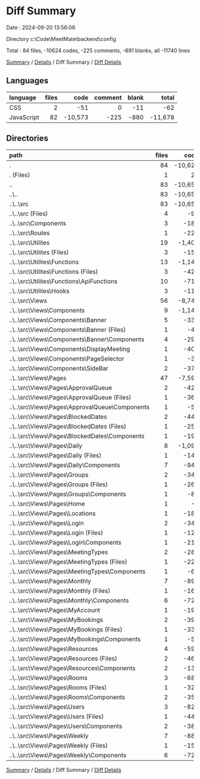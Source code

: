 # Diff Summary

Date : 2024-09-20 13:56:06

Directory c:\\Code\\MeetMate\\backend\\config

Total : 84 files,  -10624 codes, -225 comments, -891 blanks, all -11740 lines

[Summary](results.md) / [Details](details.md) / Diff Summary / [Diff Details](diff-details.md)

## Languages
| language | files | code | comment | blank | total |
| :--- | ---: | ---: | ---: | ---: | ---: |
| CSS | 2 | -51 | 0 | -11 | -62 |
| JavaScript | 82 | -10,573 | -225 | -880 | -11,678 |

## Directories
| path | files | code | comment | blank | total |
| :--- | ---: | ---: | ---: | ---: | ---: |
| . | 84 | -10,624 | -225 | -891 | -11,740 |
| . (Files) | 1 | 26 | 0 | 4 | 30 |
| .. | 83 | -10,650 | -225 | -895 | -11,770 |
| ..\\.. | 83 | -10,650 | -225 | -895 | -11,770 |
| ..\\..\\src | 83 | -10,650 | -225 | -895 | -11,770 |
| ..\\..\\src (Files) | 4 | -98 | -7 | -13 | -118 |
| ..\\..\\src\\Components | 3 | -181 | 0 | -12 | -193 |
| ..\\..\\src\\Routes | 1 | -223 | -2 | -6 | -231 |
| ..\\..\\src\\Utilites | 19 | -1,407 | -88 | -189 | -1,684 |
| ..\\..\\src\\Utilites (Files) | 3 | -153 | -4 | -22 | -179 |
| ..\\..\\src\\Utilites\\Functions | 13 | -1,143 | -83 | -137 | -1,363 |
| ..\\..\\src\\Utilites\\Functions (Files) | 3 | -426 | -67 | -40 | -533 |
| ..\\..\\src\\Utilites\\Functions\\ApiFunctions | 10 | -717 | -16 | -97 | -830 |
| ..\\..\\src\\Utilites\\Hooks | 3 | -111 | -1 | -30 | -142 |
| ..\\..\\src\\Views | 56 | -8,741 | -128 | -675 | -9,544 |
| ..\\..\\src\\Views\\Components | 9 | -1,148 | -29 | -79 | -1,256 |
| ..\\..\\src\\Views\\Components\\Banner | 5 | -339 | -13 | -37 | -389 |
| ..\\..\\src\\Views\\Components\\Banner (Files) | 1 | -48 | 0 | -5 | -53 |
| ..\\..\\src\\Views\\Components\\Banner\\Components | 4 | -291 | -13 | -32 | -336 |
| ..\\..\\src\\Views\\Components\\DisplayMeeting | 1 | -409 | 0 | -15 | -424 |
| ..\\..\\src\\Views\\Components\\PageSelector | 1 | -30 | 0 | -4 | -34 |
| ..\\..\\src\\Views\\Components\\SideBar | 2 | -370 | -16 | -23 | -409 |
| ..\\..\\src\\Views\\Pages | 47 | -7,593 | -99 | -596 | -8,288 |
| ..\\..\\src\\Views\\Pages\\ApprovalQueue | 2 | -420 | 0 | -28 | -448 |
| ..\\..\\src\\Views\\Pages\\ApprovalQueue (Files) | 1 | -361 | 0 | -26 | -387 |
| ..\\..\\src\\Views\\Pages\\ApprovalQueue\\Components | 1 | -59 | 0 | -2 | -61 |
| ..\\..\\src\\Views\\Pages\\BlockedDates | 2 | -446 | 0 | -33 | -479 |
| ..\\..\\src\\Views\\Pages\\BlockedDates (Files) | 1 | -253 | 0 | -22 | -275 |
| ..\\..\\src\\Views\\Pages\\BlockedDates\\Components | 1 | -193 | 0 | -11 | -204 |
| ..\\..\\src\\Views\\Pages\\Daily | 8 | -1,091 | -44 | -92 | -1,227 |
| ..\\..\\src\\Views\\Pages\\Daily (Files) | 1 | -148 | 0 | -11 | -159 |
| ..\\..\\src\\Views\\Pages\\Daily\\Components | 7 | -943 | -44 | -81 | -1,068 |
| ..\\..\\src\\Views\\Pages\\Groups | 2 | -345 | 0 | -31 | -376 |
| ..\\..\\src\\Views\\Pages\\Groups (Files) | 1 | -263 | 0 | -25 | -288 |
| ..\\..\\src\\Views\\Pages\\Groups\\Components | 1 | -82 | 0 | -6 | -88 |
| ..\\..\\src\\Views\\Pages\\Home | 1 | -9 | 0 | -4 | -13 |
| ..\\..\\src\\Views\\Pages\\Locations | 1 | -182 | 0 | -17 | -199 |
| ..\\..\\src\\Views\\Pages\\Login | 2 | -343 | -6 | -23 | -372 |
| ..\\..\\src\\Views\\Pages\\Login (Files) | 1 | -127 | -2 | -10 | -139 |
| ..\\..\\src\\Views\\Pages\\Login\\Components | 1 | -216 | -4 | -13 | -233 |
| ..\\..\\src\\Views\\Pages\\MeetingTypes | 2 | -288 | 0 | -30 | -318 |
| ..\\..\\src\\Views\\Pages\\MeetingTypes (Files) | 1 | -221 | 0 | -23 | -244 |
| ..\\..\\src\\Views\\Pages\\MeetingTypes\\Components | 1 | -67 | 0 | -7 | -74 |
| ..\\..\\src\\Views\\Pages\\Monthly | 7 | -894 | -22 | -65 | -981 |
| ..\\..\\src\\Views\\Pages\\Monthly (Files) | 1 | -166 | 0 | -13 | -179 |
| ..\\..\\src\\Views\\Pages\\Monthly\\Components | 6 | -728 | -22 | -52 | -802 |
| ..\\..\\src\\Views\\Pages\\MyAccount | 1 | -198 | 0 | -10 | -208 |
| ..\\..\\src\\Views\\Pages\\MyBookings | 2 | -392 | 0 | -37 | -429 |
| ..\\..\\src\\Views\\Pages\\MyBookings (Files) | 1 | -333 | 0 | -34 | -367 |
| ..\\..\\src\\Views\\Pages\\MyBookings\\Components | 1 | -59 | 0 | -3 | -62 |
| ..\\..\\src\\Views\\Pages\\Resources | 4 | -595 | 0 | -64 | -659 |
| ..\\..\\src\\Views\\Pages\\Resources (Files) | 2 | -460 | 0 | -46 | -506 |
| ..\\..\\src\\Views\\Pages\\Resources\\Components | 2 | -135 | 0 | -18 | -153 |
| ..\\..\\src\\Views\\Pages\\Rooms | 3 | -680 | -4 | -51 | -735 |
| ..\\..\\src\\Views\\Pages\\Rooms (Files) | 1 | -328 | 0 | -32 | -360 |
| ..\\..\\src\\Views\\Pages\\Rooms\\Components | 2 | -352 | -4 | -19 | -375 |
| ..\\..\\src\\Views\\Pages\\Users | 3 | -827 | -4 | -46 | -877 |
| ..\\..\\src\\Views\\Pages\\Users (Files) | 1 | -446 | 0 | -33 | -479 |
| ..\\..\\src\\Views\\Pages\\Users\\Components | 2 | -381 | -4 | -13 | -398 |
| ..\\..\\src\\Views\\Pages\\Weekly | 7 | -883 | -19 | -65 | -967 |
| ..\\..\\src\\Views\\Pages\\Weekly (Files) | 1 | -157 | 0 | -14 | -171 |
| ..\\..\\src\\Views\\Pages\\Weekly\\Components | 6 | -726 | -19 | -51 | -796 |

[Summary](results.md) / [Details](details.md) / Diff Summary / [Diff Details](diff-details.md)